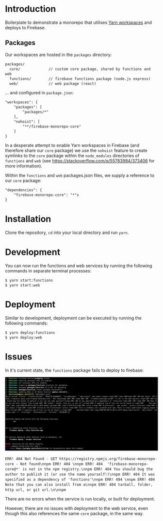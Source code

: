 # Introduction

Boilerplate to demonstrate a monorepo that utilises [Yarn workspaces](https://classic.yarnpkg.com/en/docs/workspaces/) and deploys to Firebase. 

## Packages

Our workspaces are hosted in the `packages` directory:

```
packages/           
  core/             // custom core package, shared by functions and web
  functions/        // firebase functions package (node.js express)
  web/              // web package (react)
```

... and configured in `package.json`:

```
"workspaces": {
    "packages": [
        "packages/*"
    ],
    "nohoist": [
        "**/firebase-monorepo-core"
    ]
}
```

In a desperate attempt to enable Yarn workspaces in Firebase (and therefore share our `core` package) we use the `nohoist` feature to create symlinks to the `core` package within the `node_modules` directories of `functions` and `web` (see https://stackoverflow.com/q/55783984/373406 for more information).

Within the `functions` and `web` packages.json files, we supply a reference to our `core` package:

```
"dependencies": {
    "firebase-monorepo-core": "*"s
}
```

# Installation

Clone the repository, `cd` into your local directory and run `yarn`.

# Development

You can now run the functions and web services by running the following commands in separate terminal processes:

```
$ yarn start:functions
$ yarn start:web
```

# Deployment

Similar to development, deployment can be executed by running the following commands:

```
$ yarn deploy:functions
$ yarn deploy:web
```

# Issues

In it's current state, the `functions` package fails to deploy to firebase:

![Deployment error](docs/images/functions-deployment-error.png)

`ERR! 404 Not Found - GET https://registry.npmjs.org/firebase-monorepo-core - Not found\nnpm ERR! 404 \nnpm ERR! 404  'firebase-monorepo-core@*' is not in the npm registry.\nnpm ERR! 404 You should bug the author to publish it (or use the name yourself!)\nnpm ERR! 404 It was specified as a dependency of 'functions'\nnpm ERR! 404 \nnpm ERR! 404 Note that you can also install from a\nnpm ERR! 404 tarball, folder, http url, or git url.\n\nnpm`

There are no errors when the service is run locally, or built for deployment.

However, there are no issues with deployment to the web service, even though this also references the same `core` package, in the same way.